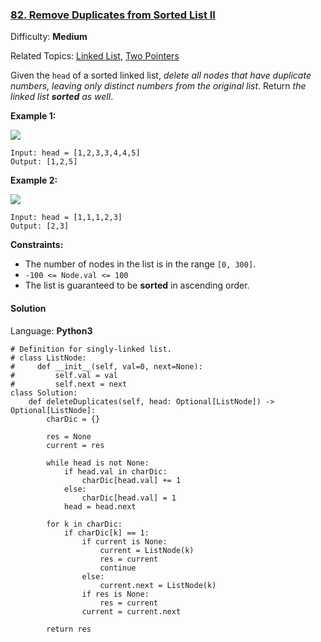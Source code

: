 ### [82\. Remove Duplicates from Sorted List II](https://leetcode.com/problems/remove-duplicates-from-sorted-list-ii/)

Difficulty: **Medium**  

Related Topics: [Linked List](https://leetcode.com/tag/linked-list/), [Two Pointers](https://leetcode.com/tag/two-pointers/)


Given the `head` of a sorted linked list, _delete all nodes that have duplicate numbers, leaving only distinct numbers from the original list_. Return _the linked list **sorted** as well_.

**Example 1:**

![](https://assets.leetcode.com/uploads/2021/01/04/linkedlist1.jpg)

```
Input: head = [1,2,3,3,4,4,5]
Output: [1,2,5]
```

**Example 2:**

![](https://assets.leetcode.com/uploads/2021/01/04/linkedlist2.jpg)

```
Input: head = [1,1,1,2,3]
Output: [2,3]
```

**Constraints:**

*   The number of nodes in the list is in the range `[0, 300]`.
*   `-100 <= Node.val <= 100`
*   The list is guaranteed to be **sorted** in ascending order.


#### Solution

Language: **Python3**

```python3
# Definition for singly-linked list.
# class ListNode:
#     def __init__(self, val=0, next=None):
#         self.val = val
#         self.next = next
class Solution:
    def deleteDuplicates(self, head: Optional[ListNode]) -> Optional[ListNode]:
        charDic = {}
​
        res = None
        current = res
​
        while head is not None:
            if head.val in charDic:
                charDic[head.val] += 1
            else:
                charDic[head.val] = 1
            head = head.next
​
        for k in charDic:
            if charDic[k] == 1:
                if current is None:
                    current = ListNode(k)
                    res = current
                    continue
                else:
                    current.next = ListNode(k)
                if res is None:
                    res = current
                current = current.next
​
        return res
```